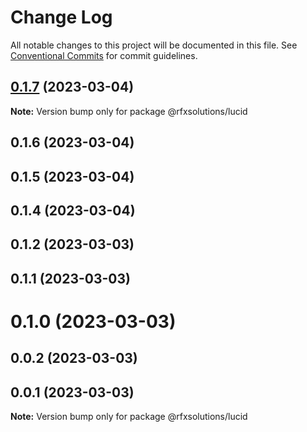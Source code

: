 # Change Log

All notable changes to this project will be documented in this file.
See [Conventional Commits](https://conventionalcommits.org) for commit guidelines.

## [0.1.7](https://github.com/rfxsolutions/lucid/compare/@rfxsolutions/lucid@0.1.6...@rfxsolutions/lucid@0.1.7) (2023-03-04)

**Note:** Version bump only for package @rfxsolutions/lucid





## 0.1.6 (2023-03-04)



## 0.1.5 (2023-03-04)



## 0.1.4 (2023-03-04)



## 0.1.2 (2023-03-03)



## 0.1.1 (2023-03-03)



# 0.1.0 (2023-03-03)



## 0.0.2 (2023-03-03)



## 0.0.1 (2023-03-03)

**Note:** Version bump only for package @rfxsolutions/lucid

